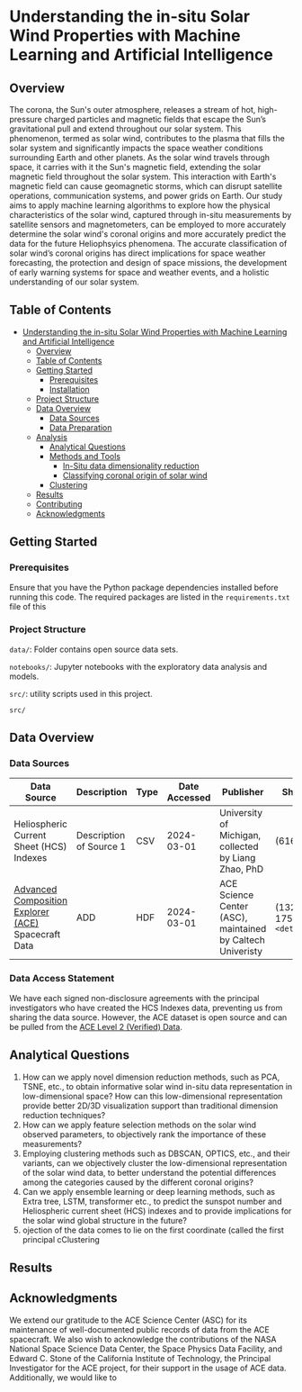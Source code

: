 # Understanding the in-situ Solar Wind Properties with Machine Learning and Artificial Intelligence

## Overview

The corona, the Sun's outer atmosphere, releases a stream of hot, high-pressure charged particles and magnetic fields that escape the Sun’s gravitational pull and extend throughout our solar system. This phenomenon, termed as solar wind, contributes to the plasma that fills the solar system and significantly impacts the space weather conditions surrounding Earth and other planets. As the solar wind travels through space, it carries with it the Sun's magnetic field, extending the solar magnetic field throughout the solar system. This interaction with Earth's magnetic field can cause geomagnetic storms, which can disrupt satellite operations, communication systems, and power grids on Earth. Our study aims to apply machine learning algorithms to explore how the physical characteristics of the solar wind, captured through in-situ measurements by satellite sensors and magnetometers, can be employed to more accurately determine the solar wind's coronal origins and more accurately predict the data for the future Heliophsyics phenomena. The accurate classification of solar wind’s coronal origins has direct implications for space weather forecasting, the protection and design of space missions, the development of early warning systems for space and weather events, and a holistic understanding of our solar system.

## Table of Contents

- [Understanding the in-situ Solar Wind Properties with Machine Learning and Artificial Intelligence](#understanding-the-in-situ-solar-wind-properties-with-machine-learning-and-artificial-intelligence)
  - [Overview](#overview)
  - [Table of Contents](#table-of-contents)
  - [Getting Started](#getting-started)
    - [Prerequisites](#prerequisites)
    - [Installation](#installation)
  - [Project Structure](#project-structure)
  - [Data Overview](#data-overview)
    - [Data Sources](#data-sources)
    - [Data Preparation](#data-preparation)
  - [Analysis](#analysis)
    - [Analytical Questions](#analytical-questions)
    - [Methods and Tools](#methods-and-tools)
      - [In-Situ data dimensionality reduction](#in-situ-data-dimensionality-reduction)
      - [Classifying coronal origin of solar wind](#classifying-coronal-origin-of-solar-wind)
    - [Clustering](#clustering)
  - [Results](#results)
  - [Contributing](#contributing)
  - [Acknowledgments](#acknowledgments)

## Getting Started

### Prerequisites

Ensure that you have the Python package dependencies installed before running this code. The required packages are listed in the `requirements.txt ` file of this

### Project Structure

`data/`: Folder contains open source data sets.

`notebooks/`: Jupyter notebooks with the exploratory data analysis and models.

`src/`: utility scripts used in this project.

`src/`

## Data Overview

### Data Sources

| Data Source                                                                               | Description             | Type | Date Accessed | Publisher                                                  | Shape                      |
| ----------------------------------------------------------------------------------------- | ----------------------- | ---- | ------------- | ---------------------------------------------------------- | -------------------------- |
| Heliospheric Current Sheet (HCS) Indexes                                                  | Description of Source 1 | CSV  | 2024-03-01    | University of Michigan, collected by Liang Zhao, PhD       | (616, 13)                  |
| [Advanced Composition Explorer (ACE)](https://science.nasa.gov/mission/ace/) Spacecraft Data | ADD                     | HDF  | 2024-03-01    | ACE Science Center (ASC), maintained by Caltech Univeristy | (132245, 175)`<details>` |

### Data Access Statement

We have each signed non-disclosure agreements with the principal investigators who have created the HCS Indexes data, preventing us from sharing the data source. However, the ACE dataset is open source and can be pulled from the [ACE Level 2 (Verified) Data](https://izw1.caltech.edu/ACE/ASC/level2/).

## Analytical Questions

1. How can we apply novel dimension reduction methods, such as PCA, TSNE, etc., to obtain informative solar wind in-situ data representation in low-dimensional space? How can this low-dimensional representation provide better 2D/3D visualization support than traditional dimension reduction techniques?
2. How can we apply feature selection methods on the solar wind observed parameters, to objectively rank the importance of these measurements?
3. Employing clustering methods such as DBSCAN, OPTICS, etc., and their variants, can we objectively cluster the low-dimensional representation of the solar wind data, to better understand the potential differences among the categories caused by the different coronal origins?
4. Can we apply ensemble learning or deep learning methods, such as Extra tree, LSTM, transformer etc., to predict the sunspot number and Heliospheric current sheet (HCS) indexes and to provide implications for the solar wind global structure in the future?
5. ojection of the data comes to lie on the first coordinate (called the first principal cClustering

## Results

## Acknowledgments

We extend our gratitude to the ACE Science Center (ASC) for its maintenance of well-documented public records of data from the ACE spacecraft. We also wish to acknowledge the contributions of the NASA National Space Science Data Center, the Space Physics Data Facility, and Edward C. Stone of the California Institute of Technology, the Principal Investigator for the ACE project, for their support in the usage of ACE data. Additionally, we would like to
